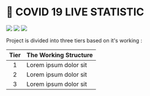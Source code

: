 # :ledger: COVID 19 LIVE STATISTIC


<img src="https://img.shields.io/badge/Frontend:-HTML & CSS-5555ff">  <img src="https://img.shields.io/badge/Backend:- Javascript-E32800">  <img src="https://img.shields.io/badge/API-Geoplugin API-OBC835">

Project is divided into three tiers based on it's working :


| Tier | The Working Structure                                                                                                                                               |
| :--: | --------------------- |
|  1   | Lorem ipsum dolor sit |                               |
|  2   | Lorem ipsum dolor sit |
|  3   | Lorem ipsum dolor sit |
